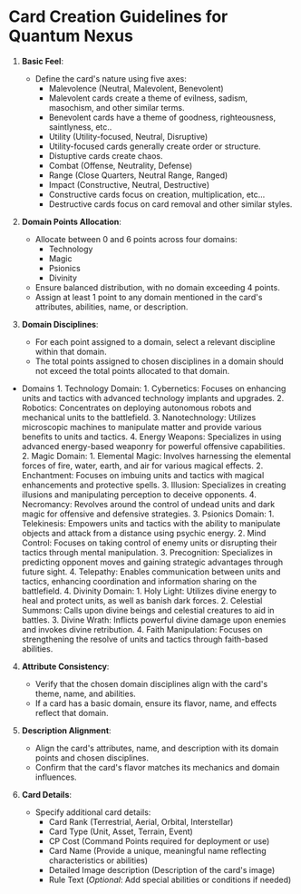 # Card Creation Guidelines for Quantum Nexus

1. **Basic Feel**:
   - Define the card's nature using five axes:
     - Malevolence (Neutral, Malevolent, Benevolent)
      - Malevolent cards create a theme of evilness, sadism, masochism, and other similar terms.
      - Benevolent cards have a theme of goodness, righteousness, saintlyness, etc..
     - Utility (Utility-focused, Neutral, Disruptive)
      - Utility-focused cards generally create order or structure.
      - Distuptive cards create chaos.
     - Combat (Offense, Neutrality, Defense)
     - Range (Close Quarters, Neutral Range, Ranged)
     - Impact (Constructive, Neutral, Destructive)
      - Constructive cards focus on creation, multiplication, etc...
      - Destructive cards focus on card removal and other similar styles.

2. **Domain Points Allocation**:
   - Allocate between 0 and 6 points across four domains:
     - Technology
     - Magic
     - Psionics
     - Divinity
   - Ensure balanced distribution, with no domain exceeding 4 points.
   - Assign at least 1 point to any domain mentioned in the card's attributes, abilities, name, or description.

3. **Domain Disciplines**:
   - For each point assigned to a domain, select a relevant discipline within that domain.
   - The total points assigned to chosen disciplines in a domain should not exceed the total points allocated to that domain.
  - Domains
        1. Technology Domain:
            1. Cybernetics: Focuses on enhancing units and tactics with advanced technology implants and upgrades.
            2. Robotics: Concentrates on deploying autonomous robots and mechanical units to the battlefield.
            3. Nanotechnology: Utilizes microscopic machines to manipulate matter and provide various benefits to units and tactics.
            4. Energy Weapons: Specializes in using advanced energy-based weaponry for powerful offensive capabilities.
        2. Magic Domain:
            1. Elemental Magic: Involves harnessing the elemental forces of fire, water, earth, and air for various magical effects.
            2. Enchantment: Focuses on imbuing units and tactics with magical enhancements and protective spells.
            3. Illusion: Specializes in creating illusions and manipulating perception to deceive opponents.
            4. Necromancy: Revolves around the control of undead units and dark magic for offensive and defensive strategies.
        3. Psionics Domain:
            1. Telekinesis: Empowers units and tactics with the ability to manipulate objects and attack from a distance using psychic energy.
            2. Mind Control: Focuses on taking control of enemy units or disrupting their tactics through mental manipulation.
            3. Precognition: Specializes in predicting opponent moves and gaining strategic advantages through future sight.
            4. Telepathy: Enables communication between units and tactics, enhancing coordination and information sharing on the battlefield.
        4. Divinity Domain:
            1. Holy Light: Utilizes divine energy to heal and protect units, as well as banish dark forces.
            2. Celestial Summons: Calls upon divine beings and celestial creatures to aid in battles.
            3. Divine Wrath: Inflicts powerful divine damage upon enemies and invokes divine retribution.
            4. Faith Manipulation: Focuses on strengthening the resolve of units and tactics through faith-based abilities.

4. **Attribute Consistency**:
   - Verify that the chosen domain disciplines align with the card's theme, name, and abilities.
   - If a card has a basic domain, ensure its flavor, name, and effects reflect that domain.

5. **Description Alignment**:
   - Align the card's attributes, name, and description with its domain points and chosen disciplines.
   - Confirm that the card's flavor matches its mechanics and domain influences.

6. **Card Details**:
   - Specify additional card details:
     - Card Rank (Terrestrial, Aerial, Orbital, Interstellar)
     - Card Type (Unit, Asset, Terrain, Event)
     - CP Cost (Command Points required for deployment or use)
     - Card Name (Provide a unique, meaningful name reflecting characteristics or abilities)
     - Detailed Image description (Description of the card's image)
     - Rule Text (*Optional*: Add special abilities or conditions if needed)
